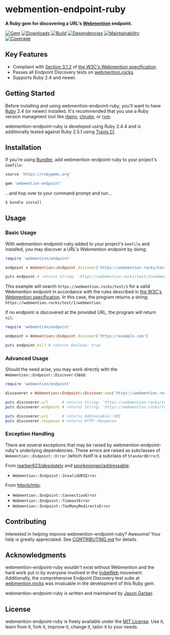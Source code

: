 # webmention-endpoint-ruby

**A Ruby gem for discovering a URL's [Webmention](https://indieweb.org/Webmention) endpoint.**

[![Gem](https://img.shields.io/gem/v/webmention-endpoint.svg?style=for-the-badge)](https://rubygems.org/gems/webmention-endpoint)
[![Downloads](https://img.shields.io/gem/dt/webmention-endpoint.svg?style=for-the-badge)](https://rubygems.org/gems/webmention-endpoint)
[![Build](https://img.shields.io/travis/com/jgarber623/webmention-endpoint-ruby/master.svg?style=for-the-badge)](https://travis-ci.com/jgarber623/webmention-endpoint-ruby)
[![Dependencies](https://img.shields.io/depfu/jgarber623/webmention-endpoint-ruby.svg?style=for-the-badge)](https://depfu.com/github/jgarber623/webmention-endpoint-ruby)
[![Maintainability](https://img.shields.io/codeclimate/maintainability/jgarber623/webmention-endpoint-ruby.svg?style=for-the-badge)](https://codeclimate.com/github/jgarber623/webmention-endpoint-ruby)
[![Coverage](https://img.shields.io/codeclimate/c/jgarber623/webmention-endpoint-ruby.svg?style=for-the-badge)](https://codeclimate.com/github/jgarber623/webmention-endpoint-ruby/code)

## Key Features

- Compliant with [Section 3.1.2](https://www.w3.org/TR/webmention/#sender-discovers-receiver-webmention-endpoint) of [the W3C's Webmention specification](https://www.w3.org/TR/webmention/).
- Passes all Endpoint Discovery tests on [webmention.rocks](https://webmention.rocks).
- Supports Ruby 2.4 and newer.

## Getting Started

Before installing and using webmention-endpoint-ruby, you'll want to have [Ruby](https://www.ruby-lang.org) 2.4 (or newer) installed. It's recommended that you use a Ruby version managment tool like [rbenv](https://github.com/rbenv/rbenv), [chruby](https://github.com/postmodern/chruby), or [rvm](https://github.com/rvm/rvm).

webmention-endpoint-ruby is developed using Ruby 2.4.4 and is additionally tested against Ruby 2.5.1 using [Travis CI](https://travis-ci.com/jgarber623/webmention-endpoint-ruby).

## Installation

If you're using [Bundler](https://bundler.io), add webmention-endpoint-ruby to your project's `Gemfile`:

```ruby
source 'https://rubygems.org'

gem 'webmention-endpoint'
```

…and hop over to your command prompt and run…

```sh
$ bundle install
```

## Usage

### Basic Usage

With webmention-endpoint-ruby added to your project's `Gemfile` and installed, you may discover a URL's Webmention endpoint by doing:

```ruby
require 'webmention/endpoint'

endpoint = Webmention::Endpoint.discover('https://webmention.rocks/test/1')

puts endpoint # returns String: 'https://webmention.rocks/test/1/webmention'
```

This example will search `https://webmention.rocks/test/1` for a valid Webmention endpoint in accordance with the rules described in [the W3C's Webmention specification](https://www.w3.org/TR/webmention/#sender-discovers-receiver-webmention-endpoint). In this case, the program returns a string: `https://webmention.rocks/test/1/webmention`.

If no endpoint is discovered at the provided URL, the program will return `nil`:

```ruby
require 'webmention/endpoint'

endpoint = Webmention::Endpoint.discover('https://example.com')

puts endpoint.nil? # returns Boolean: true
```

### Advanced Usage

Should the need arise, you may work directly with the `Webmention::Endpoint::Discover` class:

```ruby
require 'webmention/endpoint'

discoverer = Webmention::Endpoint::Discover.new('https://webmention.rocks/test/1')

puts discoverer.url      # returns String: 'https://webmention.rocks/test/1'
puts discoverer.endpoint # returns String: 'https://webmention.rocks/test/1/webmention'

puts discoverer.uri      # returns Addressable::URI
puts discoverer.response # returns HTTP::Response
```

### Exception Handling

There are several exceptions that may be raised by webmention-endpoint-ruby's underlying dependencies. These errors are raised as subclasses of `Webmention::Endpoint::Error` (which itself is a subclass of `StandardError`).

From [jgarber623/absolutely](https://github.com/jgarber623/absolutely) and  [sporkmonger/addressable](https://github.com/sporkmonger/addressable):

- `Webmention::Endpoint::InvalidURIError`

From [httprb/http](https://github.com/httprb/http):

- `Webmention::Endpoint::ConnectionError`
- `Webmention::Endpoint::TimeoutError`
- `Webmention::Endpoint::TooManyRedirectsError`

## Contributing

Interested in helping improve webmention-endpoint-ruby? Awesome! Your help is greatly appreciated. See [CONTRIBUTING.md](https://github.com/jgarber623/webmention-endpoint-ruby/blob/master/CONTRIBUTING.md) for details.

## Acknowledgments

webmention-endpoint-ruby wouldn't exist without Webmention and the hard work put in by everyone involved in the [IndieWeb](https://indieweb.org) movement. Additionally, the comprehensive Endpoint Discovery test suite at [webmention.rocks](https://webmention.rocks) was invaluable in the development of this Ruby gem.

webmention-endpoint-ruby is written and maintained by [Jason Garber](https://sixtwothree.org).

## License

webmention-endpoint-ruby is freely available under the [MIT License](https://opensource.org/licenses/MIT). Use it, learn from it, fork it, improve it, change it, tailor it to your needs.
